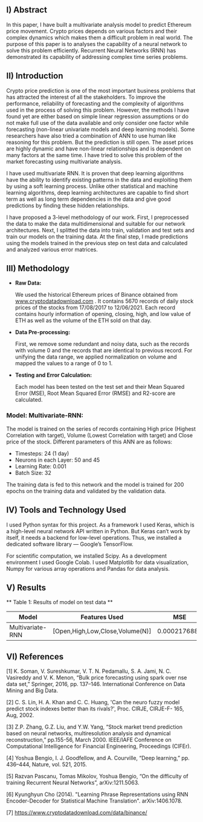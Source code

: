## I) Abstract
In this paper, I have built a multivariate analysis model to predict Ethereum price movement. Crypto prices depends on various factors and their complex dynamics which makes them a difficult problem in real world. The purpose of this paper is to analyses the capability of a neural network to solve this problem efficiently. Recurrent Neural Networks (RNN) has demonstrated its capability of addressing complex time series problems.


## II) Introduction

Crypto price prediction is one of the most important business problems that has attracted the interest of all the stakeholders. To improve the performance, reliability of forecasting and the complexity of algorithms used in the process of solving this problem. However, the methods I have found yet are either based on simple linear regression assumptions or do not make full use of the data available and only consider one factor while forecasting (non-linear univariate models and deep learning models). Some researchers have also tried a combination of ANN to use human like reasoning for this problem. But the prediction is still open. The asset prices are highly dynamic and have non-linear relationships and is dependent on many factors at the same time. I have tried to solve this problem of the market forecasting using multivariate analysis.

I have used multivariate RNN. It is proven that deep learning algorithms have the ability to identify existing patterns in the data and exploiting them by using a soft learning process. Unlike other statistical and machine learning algorithms, deep learning architectures are capable to find short term as well as long term dependencies in the data and give good predictions by finding these hidden relationships.

I have proposed a 3-level methodology of our work. First, I preprocessed the data to make the data multidimensional and suitable for our network architectures. Next, I splitted the data into train, validation and test sets and train our models on the training data. At the final step, I made predictions using the models trained in the previous step on test data and calculated and analyzed various error matrices. 

## III) Methodology

- **Raw Data:**
    
    We used the historical Ethereum prices of Binance 
    obtained from www.cryptodatadownload.com . It contains 5670 records of daily
    stock prices of the stocks from 17/08/2017 to 12/06/2021. Each record
    contains hourly information of opening, closing, high, and low value of ETH
    as well as the volume of the ETH sold on that day.

- **Data Pre-processing:**
    
    First, we remove some redundant and noisy data, such as the records
    with volume 0 and the records that are identical to previous record. For
    unifying the data range, we applied normalization on volume and
    mapped the values to a range of 0 to 1.  
    
- **Testing and Error Calculation:**

    Each model has been tested on the test set and their Mean Squared Error (MSE), Root Mean Squared Error (RMSE) and R2-score are calculated.



### Model: Multivariate-RNN:

The model is trained on the series of records containing High price (Highest Correlation with target), Volume (Lowest Correlation with
target) and Close price of the stock. Different parameters of this ANN are as follows:

 - Timesteps: 24 (1 day)
 - Neurons in each Layer: 50 and 45
 - Learning Rate: 0.001
 - Batch Size: 32

The training data is fed to this network and the model is trained for 200 epochs on the training data and validated by the validation data.

  

## IV) Tools and Technology Used

I used Python syntax for this project. As a framework I used
Keras, which is a high-level neural network API written in Python. But
Keras can’t work by itself, it needs a backend for low-level operations.
Thus, we installed a dedicated software library — Google’s TensorFlow.

For scientific computation, we installed Scipy. As a development environment I used Google Colab.
I used Matplotlib for data visualization, Numpy for various array
operations and Pandas for data analysis.

## V) Results

** Table 1: Results of model on test data **

| Model | Features Used | MSE | RMSE | R2-score |
|---|---|---|---|---|
| Multivariate-RNN | [Open,High,Low,Close,Volume(N)] | 0.0002176880 | 0.0139925408 | 0.9423308750 |


## VI) References

  [1] K. Soman, V. Sureshkumar, V. T. N. Pedamallu, S. A. Jami, N. C.
  Vasireddy and V. K. Menon, “Bulk price forecasting using spark over
  nse data set,” Springer, 2016, pp. 137–146. International Conference
  on Data Mining and Big Data.

  [2] C. S. Lin, H. A. Khan and C. C. Huang, 'Can the neuro fuzzy model
  predict stock indexes better than its rivals?', Proc. CIRJE, CIRJE-F-
  165, Aug, 2002.

  [3] Z.P. Zhang, G.Z. Liu, and Y.W. Yang, “Stock market trend
  prediction based on neural networks, multiresolution analysis and
  dynamical reconstruction,” pp.155-56, March 2000. IEEE/IAFE
  Conference on Computational Intelligence for Financial Engineering,
  Proceedings (CIFEr).
  
  [4] Yoshua Bengio, I. J. Goodfellow, and A. Courville, “Deep
  learning,” pp. 436–444, Nature, vol. 521, 2015.

  [5] Razvan Pascanu, Tomas Mikolov, Yoshua Bengio, “On the
  difficulty of training Recurrent Neural Networks”, arXiv:1211.5063.

  [6] Kyunghyun Cho (2014). "Learning Phrase Representations using
  RNN Encoder-Decoder for Statistical Machine Translation".
  arXiv:1406.1078.

  [7] https://www.cryptodatadownload.com/data/binance/



